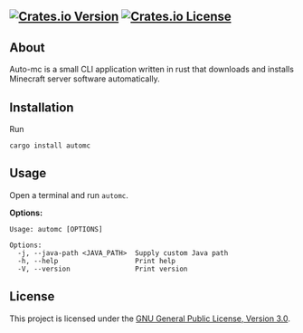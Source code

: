 [![Crates.io Version](https://img.shields.io/crates/v/automc)](https://crates.io/crates/automc)
[![Crates.io License](https://img.shields.io/crates/l/automc)](./LICENSE)
---

About
---
Auto-mc is a small CLI application written in rust
that downloads and installs Minecraft server software automatically.

Installation
---
Run
```shell
cargo install automc
```

Usage
---
Open a terminal and run `automc`.

**Options:**
```
Usage: automc [OPTIONS]

Options:
  -j, --java-path <JAVA_PATH>  Supply custom Java path
  -h, --help                   Print help
  -V, --version                Print version
```

License
---
This project is licensed under the [GNU General Public License, Version 3.0](https://www.gnu.org/licenses/gpl-3.0).